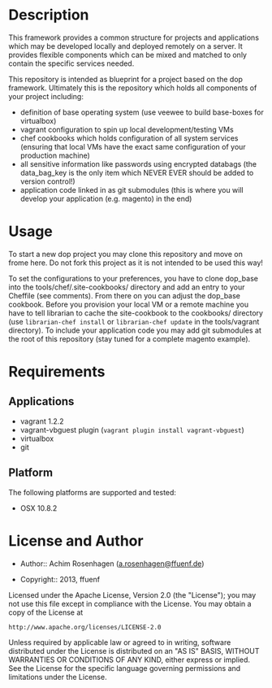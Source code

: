 Description
===========

This framework provides a common structure for projects and applications which may be developed locally and deployed remotely on a server.
It provides flexible components which can be mixed and matched to only contain the specific services needed.

This repository is intended as blueprint for a project based on the dop framework.
Ultimately this is the repository which holds all components of your project including:
* definition of base operating system (use veewee to build base-boxes for virtualbox)
* vagrant configuration to spin up local development/testing VMs
* chef cookbooks which holds configuration of all system services (ensuring that local VMs have the exact same configuration of your production machine)
* all sensitive information like passwords using encrypted databags (the data_bag_key is the only item which NEVER EVER should be added to version control!)
* application code linked in as git submodules (this is where you will develop your application (e.g. magento) in the end)

Usage
=====

To start a new dop project you may clone this repository and move on frome here.
Do not fork this project as it is not intended to be used this way!

To set the configurations to your preferences, you have to clone dop_base into the tools/chef/.site-cookbooks/ directory and add an entry to your Cheffile (see comments). 
From there on you can adjust the dop_base cookbook. Before you provision your local VM or a remote machine you have to tell librarian to cache the site-cookbook to the cookbooks/ directory (use `librarian-chef install` or `librarian-chef update` in the tools/vagrant directory).
To include your application code you may add git submodules at the root of this repository (stay tuned for a complete magento example).

Requirements
============

Applications
---------

* vagrant 1.2.2
* vagrant-vbguest plugin (`vagrant plugin install vagrant-vbguest`)
* virtualbox
* git


Platform
--------

The following platforms are supported and tested:

* OSX 10.8.2

License and Author
==================

- Author:: Achim Rosenhagen (<a.rosenhagen@ffuenf.de>)

- Copyright:: 2013, ffuenf

Licensed under the Apache License, Version 2.0 (the "License");
you may not use this file except in compliance with the License.
You may obtain a copy of the License at

    http://www.apache.org/licenses/LICENSE-2.0

Unless required by applicable law or agreed to in writing, software
distributed under the License is distributed on an "AS IS" BASIS,
WITHOUT WARRANTIES OR CONDITIONS OF ANY KIND, either express or implied.
See the License for the specific language governing permissions and
limitations under the License.
